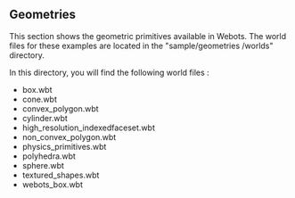 ## Geometries

This section shows the geometric primitives available in Webots. The world files
for these examples are located in the "sample/geometries /worlds" directory.

In this directory, you will find the following world files :

- box.wbt
- cone.wbt
- convex_polygon.wbt
- cylinder.wbt
- high_resolution_indexedfaceset.wbt
- non_convex_polygon.wbt
- physics_primitives.wbt
- polyhedra.wbt
- sphere.wbt
- textured_shapes.wbt
- webots_box.wbt

